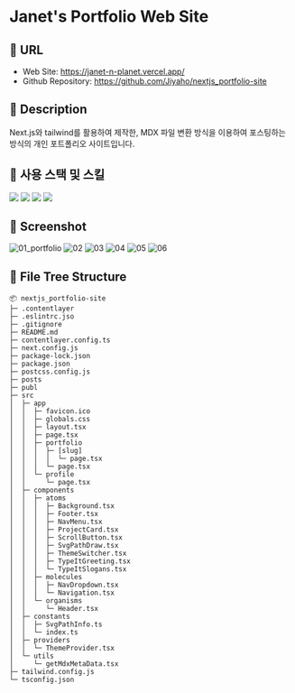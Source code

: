 # Janet's Portfolio Web Site

## 🔷 URL

- Web Site: https://janet-n-planet.vercel.app/
- Github Repository: https://github.com/Jiyaho/nextjs_portfolio-site

## 🔷 Description

Next.js와 tailwind를 활용하여 제작한, MDX 파일 변환 방식을 이용하여 포스팅하는 방식의 개인 포트폴리오 사이트입니다.

## 🔷 사용 스택 및 스킬

<div>
<img src="https://img.shields.io/badge/Next.js-000000?style=for-the-badge&logo=Next.js&logoColor=white" />
<img src="https://img.shields.io/badge/TypeScript-3178C6?style=for-the-badge&logo=TypeScript&logoColor=white" />
<img src="https://img.shields.io/badge/MDX-1B1F24?style=for-the-badge&logo=MDX&logoColor=white" />
<img src="https://img.shields.io/badge/Tailwind CSS-06B6D4?style=for-the-badge&logo=Tailwind CSS&logoColor=white" />

</div>

## 🔷 Screenshot

<img src="https://i.ibb.co/zRksPrB/01-portfolio.png" alt="01_portfolio" border="0">
<img src="https://i.ibb.co/x6c5K1G/02.png" alt="02" border="0">
<img src="https://i.ibb.co/b5KjtXL/03.png" alt="03" border="0">
<img src="https://i.ibb.co/RzqyN6D/04.png" alt="04" border="0">
<img src="https://i.ibb.co/m6t7kXk/05.png" alt="05" border="0">
<img src="https://i.ibb.co/LgWkvmT/06.png" alt="06" border="0">

## 🔷 File Tree Structure

```
📦 nextjs_portfolio-site
├─ .contentlayer
├─ .eslintrc.jso
├─ .gitignore
├─ README.md
├─ contentlayer.config.ts
├─ next.config.js
├─ package-lock.json
├─ package.json
├─ postcss.config.js
├─ posts
├─ publ
├─ src
│  ├─ app
│  │  ├─ favicon.ico
│  │  ├─ globals.css
│  │  ├─ layout.tsx
│  │  ├─ page.tsx
│  │  ├─ portfolio
│  │  │  ├─ [slug]
│  │  │  │  └─ page.tsx
│  │  │  └─ page.tsx
│  │  └─ profile
│  │     └─ page.tsx
│  ├─ components
│  │  ├─ atoms
│  │  │  ├─ Background.tsx
│  │  │  ├─ Footer.tsx
│  │  │  ├─ NavMenu.tsx
│  │  │  ├─ ProjectCard.tsx
│  │  │  ├─ ScrollButton.tsx
│  │  │  ├─ SvgPathDraw.tsx
│  │  │  ├─ ThemeSwitcher.tsx
│  │  │  ├─ TypeItGreeting.tsx
│  │  │  └─ TypeItSlogans.tsx
│  │  ├─ molecules
│  │  │  ├─ NavDropdown.tsx
│  │  │  └─ Navigation.tsx
│  │  └─ organisms
│  │     └─ Header.tsx
│  ├─ constants
│  │  ├─ SvgPathInfo.ts
│  │  └─ index.ts
│  ├─ providers
│  │  └─ ThemeProvider.tsx
│  └─ utils
│     └─ getMdxMetaData.tsx
├─ tailwind.config.js
└─ tsconfig.json
```
